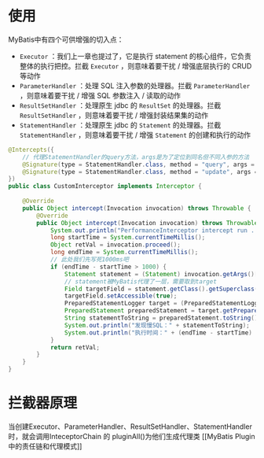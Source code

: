 # 使用
MyBatis中有四个可供增强的切入点：
-   `Executor` ：我们上一章也提过了，它是执行 statement 的核心组件，它负责整体的执行把控。拦截 `Executor` ，则意味着要干扰 / 增强底层执行的 CRUD 等动作
-   `ParameterHandler` ：处理 SQL 注入参数的处理器。拦截 `ParameterHandler` ，则意味着要干扰 / 增强 SQL 参数注入 / 读取的动作
-   `ResultSetHandler` ：处理原生 jdbc 的 `ResultSet` 的处理器。拦截`ResultSetHandler` ，则意味着要干扰 / 增强封装结果集的动作
-   `StatementHandler` ：处理原生 jdbc 的 `Statement` 的处理器。拦截 `StatementHandler` ，则意味着要干扰 / 增强 `Statement` 的创建和执行的动作

```java
@Intercepts({
	// 代理StatementHandler的query方法，args是为了定位到同名但不同入参的方法
    @Signature(type = StatementHandler.class, method = "query", args = {Statement.class, ResultHandler.class}),
    @Signature(type = StatementHandler.class, method = "update", args = {Statement.class})
})
public class CustomInterceptor implements Interceptor {
    
    @Override
    public Object intercept(Invocation invocation) throws Throwable {
        @Override
	    public Object intercept(Invocation invocation) throws Throwable {
	        System.out.println("PerformanceInterceptor intercept run ......");
	        long startTime = System.currentTimeMillis();
	        Object retVal = invocation.proceed();
	        long endTime = System.currentTimeMillis();
	        // 此处我们先写死1000ms吧
	        if (endTime - startTime > 1000) {
	            Statement statement = (Statement) invocation.getArgs()[0];
	            // statement被MyBatis代理了一层，需要取到target
	            Field targetField = statement.getClass().getSuperclass().getDeclaredField("h");
	            targetField.setAccessible(true);
	            PreparedStatementLogger target = (PreparedStatementLogger) targetField.get(statement);
	            PreparedStatement preparedStatement = target.getPreparedStatement();
	            String statementToString = preparedStatement.toString();
	            System.out.println("发现慢SQL：" + statementToString);
	            System.out.println("执行时间：" + (endTime - startTime) + "ms");
	        }
	        return retVal;
	    }
    }
}
```
# 拦截器原理
当创建Executor、ParameterHandler、ResultSetHandler、StatementHandler时，就会调用InteceptorChain 的 pluginAll()为他们生成代理类
[[MyBatis Plugin中的责任链和代理模式]]